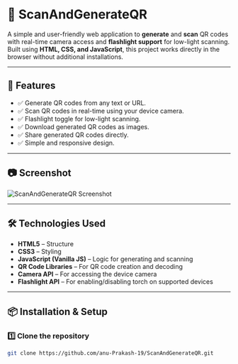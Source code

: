 # 📱 ScanAndGenerateQR

A simple and user-friendly web application to **generate** and **scan** QR codes with real-time camera access and **flashlight support** for low-light scanning.  
Built using **HTML, CSS, and JavaScript**, this project works directly in the browser without additional installations.

---

## 🚀 Features
- ✅ Generate QR codes from any text or URL.
- ✅ Scan QR codes in real-time using your device camera.
- ✅ Flashlight toggle for low-light scanning.
- ✅ Download generated QR codes as images.
- ✅ Share generated QR codes directly.
- ✅ Simple and responsive design.

---

## 📷 Screenshot
![ScanAndGenerateQR Screenshot](f83d712c-e570-46f1-9903-02cd9cb5afa0.png)

---

## 🛠 Technologies Used
- **HTML5** – Structure
- **CSS3** – Styling
- **JavaScript (Vanilla JS)** – Logic for generating and scanning
- **QR Code Libraries** – For QR code creation and decoding
- **Camera API** – For accessing the device camera
- **Flashlight API** – For enabling/disabling torch on supported devices

---

## 📦 Installation & Setup

### 1️⃣ Clone the repository
```bash
git clone https://github.com/anu-Prakash-19/ScanAndGenerateQR.git
